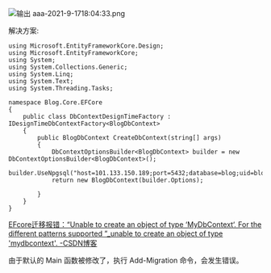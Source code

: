 ![ 输出 aaa-2021-9-1718:04:33.png](https://gitee.com/lianzengqian/picture/raw/master/%20%E6%A0%BC%E5%BC%8F%201721562077150-2024-7-2119:41:17.png%20/%20%E8%BE%93%E5%87%BA%20aaa-2021-9-1718:04:33.png)

解决方案:

```
using Microsoft.EntityFrameworkCore.Design;
using Microsoft.EntityFrameworkCore;
using System;
using System.Collections.Generic;
using System.Linq;
using System.Text;
using System.Threading.Tasks;

namespace Blog.Core.EFCore
{
    public class DbContextDesignTimeFactory : IDesignTimeDbContextFactory<BlogDbContext>
    {
        public BlogDbContext CreateDbContext(string[] args)
        {
            DbContextOptionsBuilder<BlogDbContext> builder = new DbContextOptionsBuilder<BlogDbContext>();
            builder.UseNpgsql("host=101.133.150.189;port=5432;database=blog;uid=blog;pwd=2071260354");
            return new BlogDbContext(builder.Options);
              
        }
    }
}

```

[EFcore迁移报错：“Unable to create an object of type ‘MyDbContext‘. For the different patterns supported ”_unable to create an object of type 'mydbcontext'. -CSDN博客](https://blog.csdn.net/dawfwafaew/article/details/123939182)

由于默认的 Main 函数被修改了，执行 Add-Migration 命令，会发生错误。